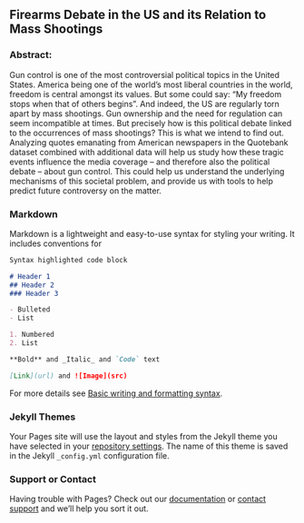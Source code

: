## Firearms Debate in the US and its Relation to Mass Shootings

### Abstract:
Gun control is one of the most controversial political topics in the United States. America being one of the world’s most liberal countries in the world, freedom is central amongst its values. But some could say: “My freedom stops when that of others begins”. And indeed, the US are regularly torn apart by mass shootings. Gun ownership and the need for regulation can seem incompatible at times. But precisely how is this political debate linked to the occurrences of mass shootings? This is what we intend to find out. Analyzing quotes emanating from American newspapers in the Quotebank dataset combined with additional data will help us study how these tragic events influence the media coverage – and therefore also the political debate – about gun control. This could help us understand the underlying mechanisms of this societal problem, and provide us with tools to help predict future controversy on the matter.

### Markdown

Markdown is a lightweight and easy-to-use syntax for styling your writing. It includes conventions for

```markdown
Syntax highlighted code block

# Header 1
## Header 2
### Header 3

- Bulleted
- List

1. Numbered
2. List

**Bold** and _Italic_ and `Code` text

[Link](url) and ![Image](src)
```

For more details see [Basic writing and formatting syntax](https://docs.github.com/en/github/writing-on-github/getting-started-with-writing-and-formatting-on-github/basic-writing-and-formatting-syntax).

### Jekyll Themes

Your Pages site will use the layout and styles from the Jekyll theme you have selected in your [repository settings](https://github.com/margauxlep/project-clezemath/settings/pages). The name of this theme is saved in the Jekyll `_config.yml` configuration file.

### Support or Contact

Having trouble with Pages? Check out our [documentation](https://docs.github.com/categories/github-pages-basics/) or [contact support](https://support.github.com/contact) and we’ll help you sort it out.
